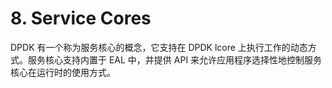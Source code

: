 


# 8. Service Cores

DPDK 有一个称为服务核心的概念，它支持在 DPDK lcore 上执行工作的动态方式。服务核心支持内置于 EAL 中，并提供 API 来允许应用程序选择性地控制服务核心在运行时的使用方式。


